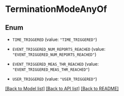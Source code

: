# TerminationModeAnyOf

## Enum


* `TIME_TRIGGERED` (value: `"TIME_TRIGGERED"`)

* `EVENT_TRIGGERED_NUM_REPORTS_REACHED` (value: `"EVENT_TRIGGERED_NUM_REPORTS_REACHED"`)

* `EVENT_TRIGGERED_MEAS_THR_REACHED` (value: `"EVENT_TRIGGERED_MEAS_THR_REACHED"`)

* `USER_TRIGGERED` (value: `"USER_TRIGGERED"`)


[[Back to Model list]](../README.md#documentation-for-models) [[Back to API list]](../README.md#documentation-for-api-endpoints) [[Back to README]](../README.md)


